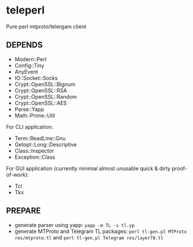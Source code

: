 # teleperl
Pure perl mtproto/telergam client

## DEPENDS
- Modern::Perl
- Config::Tiny
- AnyEvent
- IO::Socket::Socks
- Crypt::OpenSSL::Bignum
- Crypt::OpenSSL::RSA
- Crypt::OpenSSL::Random
- Crypt::OpenSSL::AES
- Parse::Yapp
- Math::Prime::Util

For CLI application:
- Term::ReadLine::Gnu
- Getopt::Long::Descriptive
- Class::Inspector
- Exception::Class

For GUI application (currently minimal almost unusable quick & dirty proof-of-work):
- Tcl
- Tkx

## PREPARE
- generate parser using yapp: `yapp -m TL -s tl.yp`
- generate MTProto and Telegram TL packages: `perl tl-gen.pl MTProto res/mtproto.tl` and `perl tl-gen.pl Telegram res/layer78.tl`
